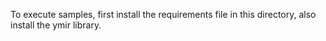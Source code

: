To execute samples, first install the requirements file in this directory, also install the ymir library.